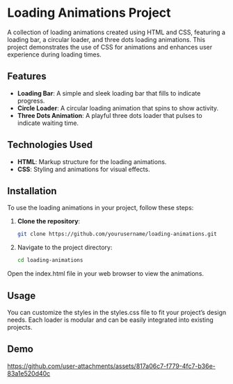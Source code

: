 # Loading Animations Project

A collection of loading animations created using HTML and CSS, featuring a loading bar, a circular loader, and three dots loading animations. This project demonstrates the use of CSS for animations and enhances user experience during loading times.

## Features

- **Loading Bar**: A simple and sleek loading bar that fills to indicate progress.
- **Circle Loader**: A circular loading animation that spins to show activity.
- **Three Dots Animation**: A playful three dots loader that pulses to indicate waiting time.

## Technologies Used

- **HTML**: Markup structure for the loading animations.
- **CSS**: Styling and animations for visual effects.

## Installation

To use the loading animations in your project, follow these steps:

1. **Clone the repository**:
   ```bash
   git clone https://github.com/yourusername/loading-animations.git

2. Navigate to the project directory:
    ```bash
    cd loading-animations

Open the index.html file in your web browser to view the animations.

## Usage
You can customize the styles in the styles.css file to fit your project’s design needs. Each loader is modular and can be easily integrated into existing projects.

## Demo
https://github.com/user-attachments/assets/817a06c7-f779-4fc7-b36e-83a1e520d40c

